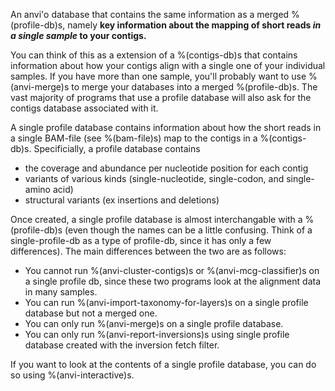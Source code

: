 An anvi'o database that contains the same information as a merged %(profile-db)s, namely **key information about the mapping of short reads *in a single sample* to your contigs.** 

You can think of this as a extension of a %(contigs-db)s that contains information about how your contigs align with a single one of your individual samples. If you have more than one sample, you'll probably want to use %(anvi-merge)s to merge your databases into a merged %(profile-db)s. The vast majority of programs that use a profile database will also ask for the contigs database associated with it. 

A single profile database contains information about how the short reads in a single BAM-file (see %(bam-file)s) map to the contigs in a %(contigs-db)s. Specificially, a profile database contains 
* the coverage and abundance per nucleotide position for each contig 
* variants of various kinds (single-nucleotide, single-codon, and single-amino acid)
* structural variants (ex insertions and deletions)

Once created, a single profile database is almost interchangable with a %(profile-db)s (even though the names can be a little confusing. Think of a single-profile-db as a type of profile-db, since it has only a few differences). The main differences between the two are as follows: 
* You cannot run %(anvi-cluster-contigs)s or %(anvi-mcg-classifier)s on a single profile db, since these two programs look at the alignment data in many samples. 
* You can run %(anvi-import-taxonomy-for-layers)s on a single profile database but not a merged one. 
* You can only run %(anvi-merge)s on a single profile database.
* You can only run %(anvi-report-inversions)s using single profile database created with the inversion fetch filter.

If you want to look at the contents of a single profile database, you can do so using %(anvi-interactive)s. 
